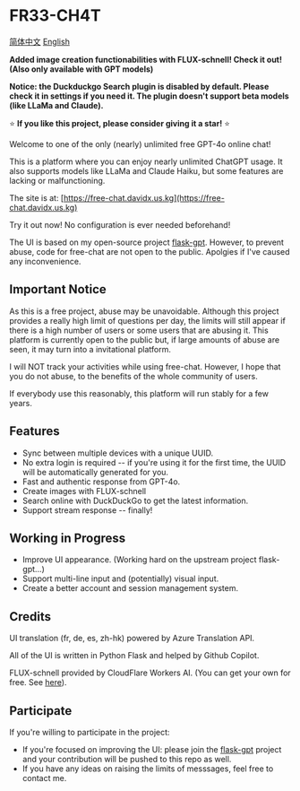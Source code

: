 # FR33-CH4T
[简体中文](README-zh_CN.md)   [English](README.md)

**Added image creation functionabilities with FLUX-schnell! Check it out! (Also only available with GPT models)**

**Notice: the Duckduckgo Search plugin is disabled by default. Please check it in settings if you need it. The plugin doesn't support beta models (like LLaMa and Claude).**

⭐️ **If you like this project, please consider giving it a star!** ⭐️

Welcome to one of the only (nearly) unlimited free GPT-4o online chat!

This is a platform where you can enjoy nearly unlimited ChatGPT usage. It also supports models like LLaMa and Claude Haiku, but some features are lacking or malfunctioning.

The site is at: [https://free-chat.davidx.us.kg](https://free-chat.davidx.us.kg)

Try it out now! No configuration is ever needed beforehand!

The UI is based on my open-source project [flask-gpt](https://github.com/Davidasx/flask-gpt). However, to prevent abuse, code for free-chat are not open to the public. Apolgies if I've caused any inconvenience.

## Important Notice

As this is a free project, abuse may be unavoidable. Although this project provides a really high limit of questions per day, the limits will still appear if there is a high number of users or some users that are abusing it. This platform is currently open to the public but, if large amounts of abuse are seen, it may turn into a invitational platform.

I will NOT track your activities while using free-chat. However, I hope that you do not abuse, to the benefits of the whole community of users.

If everybody use this reasonably, this platform will run stably for a few years.

## Features

- Sync between multiple devices with a unique UUID.
- No extra login is required -- if you're using it for the first time, the UUID will be automatically generated for you.
- Fast and authentic response from GPT-4o.
- Create images with FLUX-schnell
- Search online with DuckDuckGo to get the latest information.
- Support stream response -- finally!

## Working in Progress

- Improve UI appearance. (Working hard on the upstream project flask-gpt...)
- Support multi-line input and (potentially) visual input.
- Create a better account and session management system.

## Credits

UI translation (fr, de, es, zh-hk) powered by Azure Translation API.

All of the UI is written in Python Flask and helped by Github Copilot.

FLUX-schnell provided by CloudFlare Workers AI. (You can get your own for free. See [here](https://developers.cloudflare.com/workers-ai/models/flux-1-schnell/)).

## Participate

If you're willing to participate in the project:

- If you're focused on improving the UI: please join the [flask-gpt](https://github.com/Davidasx/flask-gpt) project and your contribution will be pushed to this repo as well.
- If you have any ideas on raising the limits of messsages, feel free to contact me.
